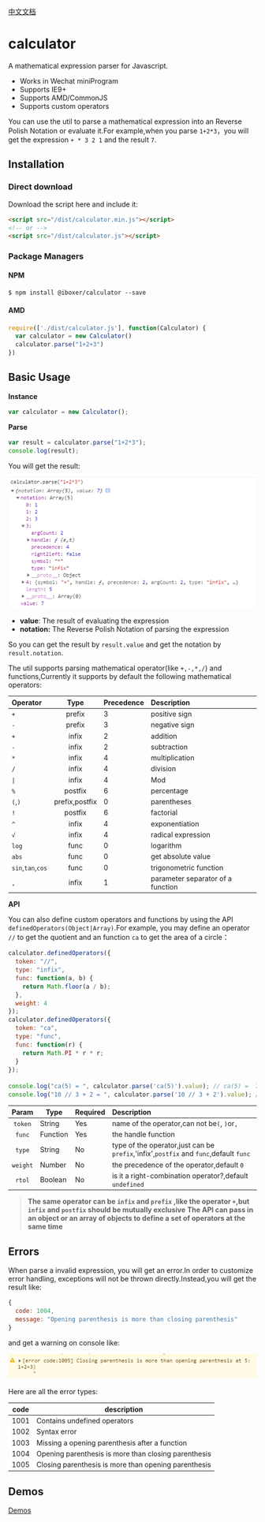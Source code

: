 [中文文档](./README_CN.md)

# calculator
A mathematical expression parser for Javascript.

+ Works in Wechat miniProgram
+ Supports IE9+
+ Supports AMD/CommonJS
+ Supports custom operators

You can use the util to parse a mathematical expression into an Reverse Polish Notation or evaluate it.For example,when you parse `1+2*3`，you will get the expression `+ * 3 2 1` and the result `7`.

## Installation

### Direct download

Download the script  here and include it:

```html
<script src="/dist/calculator.min.js"></script>
<!-- or -->
<script src="/dist/calculator.js"></script>
```

### Package Managers

#### NPM

```shell
$ npm install @iboxer/calculator --save
```

#### AMD

```javascript
require(['./dist/calculator.js'], function(Calculator) {
  var calculator = new Calculator()
  calculator.parse("1+2+3")
})
```

## Basic Usage

**Instance**

```javascript
var calculator = new Calculator();

```

**Parse**

```javascript
var result = calculator.parse("1+2*3");
console.log(result);
```
You will get the result:

![](./images/result.png)

+ **value**: The result of evaluating the expression
+ **notation:** The Reverse Polish Notation of parsing the expression

So you can get the result by `result.value` and get the notation by `result.notation`.

The util supports parsing mathematical operator(like `+,-,*,/`) and functions,Currently it supports by default the following mathematical operators:

|Operator|Type  |Precedence |Description|
|:-------|:----:|------|:----------|
|`+`      |prefix |3|positive sign|
|`-`       |prefix|3| negative sign|
|`+`       |infix|2     |addition   |
|`-`       |infix|2      |subtraction|
|`*`       |infix|4      |multiplication|
|`/`      |infix|4      |division|
|`\|`       |infix|4      |Mod|
|`%`       |postfix|6      |percentage|
|`(`,`)`      |prefix,postfix |0     |parentheses|
|`!`       |postfix|6      |factorial|
|`^`       |infix|4      |exponentiation|
|`√`       |infix|4      |radical expression|
|`log`     |func |0     |logarithm|
|`abs`     |func |0     |get absolute value|
|`sin`,`tan`,`cos`|func|0    |trigonometric function|
|`,`          |infix|1     |parameter separator of a function|


**API**

You can also define custom operators and functions by using the API `definedOperators(Object|Array)`.For example, you may define an operator `//` to get the quotient and an function `ca` to get the area of a circle：

```javascript
calculator.definedOperators({
  token: "//",
  type: "infix",
  func: function(a, b) {
    return Math.floor(a / b);
  },
  weight: 4
});
calculator.definedOperators({
  token: "ca",
  type: "func",
  func: function(r) {
    return Math.PI * r * r;
  }
});

console.log("ca(5) = ", calculator.parse('ca(5)').value); // ca(5) =  78.53981633974483
console.log("10 // 3 + 2 = ", calculator.parse('10 // 3 + 2').value); // 10 // 3 + 2 = 5
```

|Param |  Type  | Required | Description |
|:------:|---|---- |:----------|
|`token` | String  | Yes   |name of the operator,can not be`(`, `)`or`,`|
|`func`  | Function  |  Yes  |the handle function |
|`type`  | String  | No   |type of the operator,just can be `prefix`,'infix',`postfix` and `func`,default `func` |
|`weight` | Number  | No   |the precedence of the operator,default `0`|
|`rtol`   |Boolean   | No   |is it a right-combination operator?,default `undefined`|

> **The same operator can be `infix` and `prefix` ,like the operator `+`,but `infix` and `postfix` should be mutually exclusive**
> **The API can pass in an object or an array of objects to define a set of operators at the same time**


## Errors

When parse a invalid expression, you will get an error.In order to customize error handling, exceptions will not be thrown directly.Instead,you will get the result like:

```javascript
{
  code: 1004,
  message: "Opening parenthesis is more than closing parenthesis"
}
```
and get a warning on console like:

![](./images/error.png)

Here are all the error types:

| code | description|
|:----:|--------|
|1001|Contains undefined operators|
|1002|Syntax error|
|1003|Missing a opening parenthesis after a function|
|1004|Opening parenthesis is more than closing parenthesis|
|1005|Closing parenthesis is more than opening parenthesis|

## Demos

[Demos](./test/index.html)

